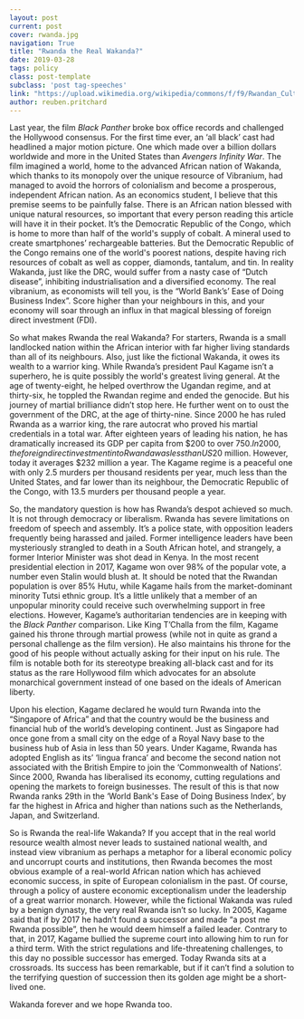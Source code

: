 ```yaml
---
layout: post
current: post
cover: rwanda.jpg
navigation: True
title: "Rwanda the Real Wakanda?"
date: 2019-03-28
tags: policy
class: post-template
subclass: 'post tag-speeches'
link: "https://upload.wikimedia.org/wikipedia/commons/f/f9/Rwandan_Culture.jpg"
author: reuben.pritchard
---
```

Last year, the film *Black Panther* broke box office records and challenged the Hollywood consensus. For the first time ever, an ‘all black’ cast had headlined a major motion picture. One which made over a billion dollars worldwide and more in the United States than *Avengers Infinity War*. The film imagined a world, home to the advanced African nation of Wakanda, which thanks to its monopoly over the unique resource of Vibranium, had managed to avoid the horrors of colonialism and become a prosperous, independent African nation. As an economics student, I believe that this premise seems to be painfully false. There is an African nation blessed with unique natural resources, so important that every person reading this article will have it in their pocket. It’s the Democratic Republic of the Congo, which is home to more than half of the world's supply of cobalt. A mineral used to create smartphones’ rechargeable batteries. But the Democratic Republic of the Congo remains one of the world's poorest nations, despite having rich resources of cobalt as well as copper, diamonds, tantalum, and tin. In reality Wakanda, just like the DRC, would suffer from a nasty case of “Dutch disease”, inhibiting industrialisation and a diversified economy. The real vibranium, as economists will tell you, is the “World Bank’s’ Ease of Doing Business Index”. Score higher than your neighbours in this, and your economy will soar through an influx in that magical blessing of foreign direct investment (FDI).



So what makes Rwanda the real Wakanda? For starters, Rwanda is a small landlocked nation within the African interior with far higher living standards than all of its neighbours. Also, just like the fictional Wakanda, it owes its wealth to a warrior king. While Rwanda’s president Paul Kagame isn’t a superhero, he is quite possibly the world's greatest living general. At the age of twenty-eight, he helped overthrow the Ugandan regime, and at thirty-six, he toppled the Rwandan regime and ended the genocide. But his journey of martial brilliance didn’t stop here. He further went on to oust the government of the DRC, at the age of thirty-nine. Since 2000 he has ruled Rwanda as a warrior king, the rare autocrat who proved his martial credentials in a total war. After eighteen years of leading his nation, he has dramatically increased its GDP per capita from $200 to over $750. In 2000, the foreign direct investment into Rwanda was less than US$20 million. However, today it averages $232 million a year. The Kagame regime is a peaceful one with only 2.5 murders per thousand residents per year, much less than the United States, and far lower than its neighbour, the Democratic Republic of the Congo, with 13.5 murders per thousand people a year.



So, the mandatory question is how has Rwanda’s despot achieved so much. It is not through democracy or liberalism. Rwanda has severe limitations on freedom of speech and assembly. It’s a police state, with opposition leaders frequently being harassed and jailed. Former intelligence leaders have been mysteriously strangled to death in a South African hotel, and strangely, a former Interior Minister was shot dead in Kenya. In the most recent presidential election in 2017, Kagame won over 98% of the popular vote, a number even Stalin would blush at. It should be noted that the Rwandan population is over 85% Hutu, while Kagame hails from the market-dominant minority Tutsi ethnic group. It’s a little unlikely that a member of an unpopular minority could receive such overwhelming support in free elections. However, Kagame’s authoritarian tendencies are in keeping with the *Black Panther* comparison. Like King T’Challa from the film, Kagame gained his throne through martial prowess (while not in quite as grand a personal challenge as the film version). He also maintains his throne for the good of his people without actually asking for their input on his rule. The film is notable both for its stereotype breaking all-black cast and for its status as the rare Hollywood film which advocates for an absolute monarchical government instead of one based on the ideals of American liberty.



Upon his election, Kagame declared he would turn Rwanda into the “Singapore of Africa” and that the country would be the business and financial hub of the world’s developing continent. Just as Singapore had once gone from a small city on the edge of a Royal Navy base to the business hub of Asia in less than 50 years. Under Kagame, Rwanda has adopted English as its’ ‘lingua franca’ and become the second nation not associated with the British Empire to join the ‘Commonwealth of Nations’. Since 2000, Rwanda has liberalised its economy, cutting regulations and opening the markets to foreign businesses. The result of this is that now Rwanda ranks 29th in the ‘World Bank's Ease of Doing Business Index’, by far the highest in Africa and higher than nations such as the Netherlands, Japan, and Switzerland.



So is Rwanda the real-life Wakanda? If you accept that in the real world resource wealth almost never leads to sustained national wealth, and instead view vibranium as perhaps a metaphor for a liberal economic policy and uncorrupt courts and institutions, then Rwanda becomes the most obvious example of a real-world African nation which has achieved economic success, in spite of European colonialism in the past. Of course, through a policy of austere economic exceptionalism under the leadership of a great warrior monarch. However, while the fictional Wakanda was ruled by a benign dynasty, the very real Rwanda isn’t so lucky. In 2005, Kagame said that if by 2017 he hadn’t found a successor and made “a post me Rwanda possible”, then he would deem himself a failed leader. Contrary to that, in 2017, Kagame bullied the supreme court into allowing him to run for a third term. With the strict regulations and life-threatening challenges, to this day no possible successor has emerged. Today Rwanda sits at a crossroads. Its success has been remarkable, but if it can’t find a solution to the terrifying question of succession then its golden age might be a short-lived one.



Wakanda forever and we hope Rwanda too.
